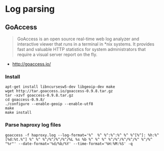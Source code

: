 # Log parsing

## GoAccess

> GoAccess is an open source real-time web log analyzer and interactive viewer that runs in a terminal in *nix systems. It provides fast and valuable HTTP statistics for system administrators that require a visual server report on the fly.

- http://goaccess.io/

### Install

```
apt-get install libncursesw5-dev libgeoip-dev make
wget http://tar.goaccess.io/goaccess-0.9.8.tar.gz
tar -xzvf goaccess-0.9.8.tar.gz
cd goaccess-0.9.8/
./configure --enable-geoip --enable-utf8
make
make install
```

### Parse haproxy log files

```
goaccess -f haproxy.log --log-format='%^  %^ %^:%^:%^ %^ %^[%^]: %h:%^ [%d:%t.%^] %^ %^ %^/%^/%^/%^/%L %s %b %^ %^ %^ %^/%^/%^/%^/%^ %^/%^ "%r"' --date-format='%d/%b/%Y' --time-format='%H:%M:%S' -q
```
